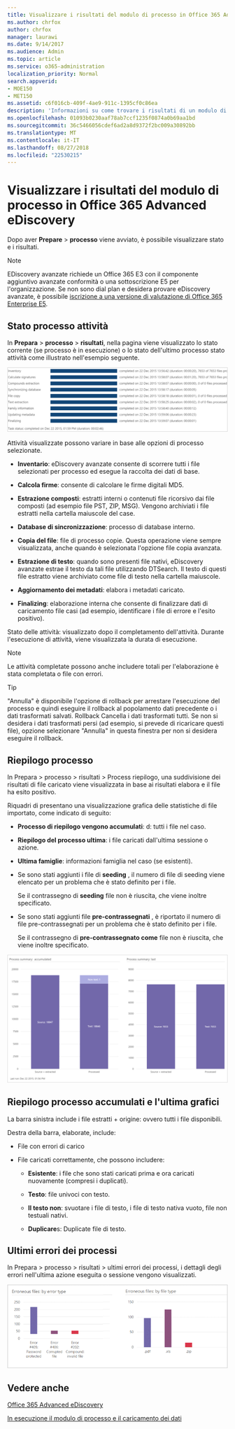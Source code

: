 ```yaml
---
title: Visualizzare i risultati del modulo di processo in Office 365 Advanced eDiscovery
ms.author: chrfox
author: chrfox
manager: laurawi
ms.date: 9/14/2017
ms.audience: Admin
ms.topic: article
ms.service: o365-administration
localization_priority: Normal
search.appverid:
- MOE150
- MET150
ms.assetid: c6f016cb-409f-4ae9-911c-1395cf0c86ea
description: 'Informazioni su come trovare i risultati di un modulo di processo di esecuzione di eDiscovery Office 365 avanzate, tra cui lo stato delle attività e processo di riepilogo.  '
ms.openlocfilehash: 01093b0230aaf78ab7ccf1235f0874a0b69aa1bd
ms.sourcegitcommit: 36c5466056cdef6ad2a8d9372f2bc009a30892bb
ms.translationtype: MT
ms.contentlocale: it-IT
ms.lasthandoff: 08/27/2018
ms.locfileid: "22530215"
---
```

# <a name="view-process-module-results-in-office-365-advanced-ediscovery"></a>Visualizzare i risultati del modulo di processo in Office 365 Advanced eDiscovery

Dopo aver **Prepare** \> **processo** viene avviato, è possibile visualizzare stato e i risultati. 
  
> [!NOTE]
> EDiscovery avanzate richiede un Office 365 E3 con il componente aggiuntivo avanzate conformità o una sottoscrizione E5 per l'organizzazione. Se non sono dial plan e desidera provare eDiscovery avanzate, è possibile [iscrizione a una versione di valutazione di Office 365 Enterprise E5](https://go.microsoft.com/fwlink/p/?LinkID=698279). 
  
## <a name="process-task-status"></a>Stato processo attività

In **Prepara** \> **processo** \> **risultati**, nella pagina viene visualizzato lo stato corrente (se processo è in esecuzione) o lo stato dell'ultimo processo stato attività come illustrato nell'esempio seguente.
  
![Stato delle attività del modulo processo](media/9430f9e7-a4dd-47c7-ac2e-2c6a60fc948b.png)
  
Attività visualizzate possono variare in base alle opzioni di processo selezionate. 
  
- **Inventario**: eDiscovery avanzate consente di scorrere tutti i file selezionati per processo ed esegue la raccolta dei dati di base.
    
- **Calcola firme**: consente di calcolare le firme digitali MD5.
    
- **Estrazione composti**: estratti interni o contenuti file ricorsivo dai file composti (ad esempio file PST, ZIP, MSG). Vengono archiviati i file estratti nella cartella maiuscole del case.
    
- **Database di sincronizzazione**: processo di database interno.
    
- **Copia del file**: file di processo copie. Questa operazione viene sempre visualizzata, anche quando è selezionata l'opzione file copia avanzata.
    
- **Estrazione di testo**: quando sono presenti file nativi, eDiscovery avanzate estrae il testo da tali file utilizzando DTSearch. Il testo di questi file estratto viene archiviato come file di testo nella cartella maiuscole.
    
- **Aggiornamento dei metadati**: elabora i metadati caricato. 
    
- **Finalizing**: elaborazione interna che consente di finalizzare dati di caricamento file casi (ad esempio, identificare i file di errore e l'esito positivo). 
    
Stato delle attività: visualizzato dopo il completamento dell'attività. Durante l'esecuzione di attività, viene visualizzata la durata di esecuzione.
  
> [!NOTE]
> Le attività completate possono anche includere totali per l'elaborazione è stata completata o file con errori. 
  
> [!TIP]
> "Annulla" è disponibile l'opzione di rollback per arrestare l'esecuzione del processo e quindi eseguire il rollback al popolamento dati precedente o i dati trasformati salvati. Rollback Cancella i dati trasformati tutti. Se non si desidera i dati trasformati persi (ad esempio, si prevede di ricaricare questi file), opzione selezionare "Annulla" in questa finestra per non si desidera eseguire il rollback. 
  
## <a name="process-summary"></a>Riepilogo processo

In Prepara \> processo \> risultati \> Process riepilogo, una suddivisione dei risultati di file caricato viene visualizzata in base ai risultati elabora e il file ha esito positivo.
  
Riquadri di presentano una visualizzazione grafica delle statistiche di file importato, come indicato di seguito:
  
- **Processo di riepilogo vengono accumulati**: d: tutti i file nel caso.
    
- **Riepilogo del processo ultima**: i file caricati dall'ultima sessione o azione. 
    
- **Ultima famiglie**: informazioni famiglia nel caso (se esistenti).
    
- Se sono stati aggiunti i file di **seeding** , il numero di file di seeding viene elencato per un problema che è stato definito per i file. 
    
    Se il contrassegno di **seeding** file non è riuscita, che viene inoltre specificato. 
    
- Se sono stati aggiunti file **pre-contrassegnati** , è riportato il numero di file pre-contrassegnati per un problema che è stato definito per i file. 
    
    Se il contrassegno di **pre-contrassegnato come** file non è riuscita, che viene inoltre specificato. 
    
![Riepilogo modulo processo](media/2086a691-9e3d-4117-beb2-a5c3a9a4cc94.png)
  
## <a name="process-summary-accumulated-and-last-charts"></a>Riepilogo processo accumulati e l'ultima grafici

La barra sinistra include i file estratti + origine: ovvero tutti i file disponibili. 
  
Destra della barra, elaborate, include:
  
- File con errori di carico
    
- File caricati correttamente, che possono includere: 
    
  - **Esistente**: i file che sono stati caricati prima e ora caricati nuovamente (compresi i duplicati).
    
  - **Testo**: file univoci con testo.
    
  - **Il testo non**: svuotare i file di testo, i file di testo nativa vuoto, file non testuali nativi. 
    
  - **Duplicare**s: Duplicate file di testo.
    
## <a name="last-process-errors"></a>Ultimi errori dei processi

In Prepara \> processo \> risultati \> ultimi errori dei processi, i dettagli degli errori nell'ultima azione eseguita o sessione vengono visualizzati.
  
![Errori modulo processo](media/4771d0f4-4217-445a-9ba4-8b6541c5ad09.png)
  
## <a name="see-also"></a>Vedere anche

[Office 365 Advanced eDiscovery](office-365-advanced-ediscovery.md)
  
[In esecuzione il modulo di processo e il caricamento dei dati](run-the-process-module-and-load-data-in-advanced-ediscovery.md)

